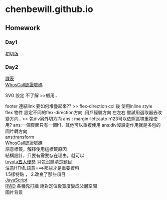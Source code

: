 # chenbewill.github.io
## Homework 
### Day1
[初切版](https://chenbewill.github.io/HTML&CSS_Amons/Day1/01.html)
### Day2
[課表](https://chenbewill.github.io/HTML&CSS_Amons/Day2/table.html)  
[WhosCall認證號碼](https://chenbewill.github.io/HTML&CSS_Amons/Day2/WhosCall.html)  

SVG 設定 不了解 >>蝦用..

footer 連結link 要如何堆疊起來?? >> flex-direction col 後 使用inline style   
flex 物件 設定不同的flex-direction方向 ,用戶經驗方向 左左右 嘗試用選取器去改變方向.. >> 包div另外切方向 
ans :  margin-left:auto 
h123可以依照區塊重複使用?
ans:一個頁面只有一個h1，其他可以重複使用
ans:div沒設定作用就是多包的
圖片轉方向  
ans:transform  
[WhosCall認證號碼](https://chenbewill.github.io/HTML&CSS_Amons/Day3/whosCall.html)  
語意標籤，解釋使用這標籤原因  
結構設計，只要有需要存在理由，就可以  
[toyota五大優勢](https://chenbewill.github.io/HTML&CSS_Amons/Day4/%E7%A2%B0%E7%A2%B0%E8%BB%8A.html)
耳包沒聽清楚題目  
注意HTML語意===>那些才是重要資料  
1.5樣特點 ， 2.改良了那些項目  
[JavaScript](https://chenbewill.github.io/先修班/JavaScript/終極密碼.html)  
[RWD](https://chenbewill.github.io/HTML&CSS_Amons/Day5/RWD.html)
各種鬼打牆
絕對定位後寬度變成父層空間  
圖片背景  
